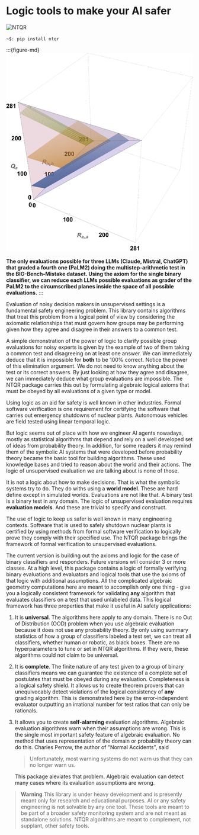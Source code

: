 # Logic tools to make your AI safer

![NTQR](./img/NTQRpt24.png)

```console
~$: pip install ntqr
```

:::{figure-md}
![Prevalence estimates](./img/threeLLMsBIGBenchMistakeMultistepArithmetic.png)

**The only evaluations possible for three LLMs (Claude, Mistral, ChatGPT) that
graded a fourth one (PaLM2) doing the multistep-arithmetic test in the BIG-Bench-Mistake
dataset. Using the axiom for the single binary classifier, we can reduce each LLMs possible
evaluations as grader of the PaLM2 to the circumscribed planes inside the space of
all possible evaluations.**
:::


Evaluation of noisy decision makers in unsupervised settings is a fundamental
safety engineering problem. This library contains algorithms that treat this
problem from a logical point of view by considering the axiomatic relationships
that must govern how groups may be performing given how they agree and disagree
in their answers to a common test.

A simple demonstration of the power of logic to clarify possible group evaluations
for noisy experts is given by the example of two of them taking a common test
and disagreeing on at least one answer. We can immediately deduce that it is
impossible for **both** to be 100% correct. Notice the power of this elimination
argument. We do not need to know anything about the test or its correct answers.
By just looking at how they agree and disagree, we can immediately deduce what
group evaluations are impossible. The NTQR package carries this out by formulating
algebraic logical axioms that must be obeyed by all evaluations of a given type
or model.

Using logic as an aid for safety is well known in other industries. Formal
software verification is one requirement for certifying the software that
carries out emergency shutdowns of nuclear plants. Autonomous vehicles are
field tested using linear temporal logic.

But logic seems out of place with how we engineer AI agents nowadays,
mostly as statistical algorithms that depend and rely on a well developed set
of ideas from probability theory. In addition, for some readers it may remind
them of the symbolic AI systems that were developed before probability theory
became the basic tool for building algorithms. These used knowledge bases and
tried to reason about the world and their actions. The logic of unsupervised
evaluation we are talking about is none of those.

It is not a logic about how to make decisions. That is what the symbolic
systems try to do. They do withs using a **world model**. These are hard
define except in simulated worlds. Evaluations are not like that. A binary
test is a binary test in any domain. The logic of unsupervised evaluation
requires **evaluation models**. And these are trivial to specify and construct.


The use of logic to keep us safer is
well known in many engineering contexts. Software that is used to safely shutdown
nuclear plants is certified by using methods from formal software verification
to logically prove they comply with their specified use. The NTQR package brings
the framework of formal verification to unsupervised evaluations.

The current version is building out the axioms and logic for the case of binary
classifiers and responders. Future versions will consider 3 or more classes.
At a high level, this package contains a logic of formally verifying binary
evaluations and evaluators and logical tools that use the axioms of that
logic with additional assumptions.
All the complicated algebraic geometry computations here are meant to
accomplish only one thing - give you a logically consistent framework for
validating **any** algorithm that evaluates classifiers on a test that used
unlabeled data. This logical framework has three properties that make it
useful in AI safety applications:

1. It is **universal**. The algorithms here apply to any domain. There is no
   Out of Distribution (OOD) problem when you use algebraic evaluation because
   it does not use any probability theory. By only using summary statistics of
   how a group of classifiers labeled a test set, we can treat all classifiers,
   whether human or robotic, as black boxes. There are no hyperparameters
   to tune or set in NTQR algorithms. If they were, these algorithms could
   not claim to be universal.

2. It is **complete**. The finite nature of any test given to a group of
   binary classifiers means we can guarantee the existence of a complete
   set of postulates that must be obeyed during any evaluation. Completeness
   is a logical safety shield. It allows us to create theorem provers that
   can unequivocably detect violations of the logical consistency of **any**
   grading algorithm. This is demonstrated here by the error-independent
   evaluator outputting an irrational number for test ratios that can only
   be rationals.

3. It allows you to create **self-alarming** evaluation algorithms.
   Algebraic evaluation algorithms warn when their assumptions are wrong. This
   is the single most important safety feature of algebraic evaluation.
   No method that uses representation of the domain or probability theory
   can do this. Charles Perrow, the author of "Normal Accidents", said

     > Unfortunately, most warning systems do not warn us that
     > they can no longer warn us.

   This package aleviates that problem. Algebraic evaluation can detect many
   cases where its evaluation assumptions are wrong.

>**Warning**
This library is under heavy development and is presently meant only
for research and educational purposes. AI or any safety engineering is
not solvable by any one tool. These tools are meant to be part of a broader
safety monitoring system and are not meant as standalone solutions.
NTQR algorithms are meant to complement, not supplant, other safety tools.

